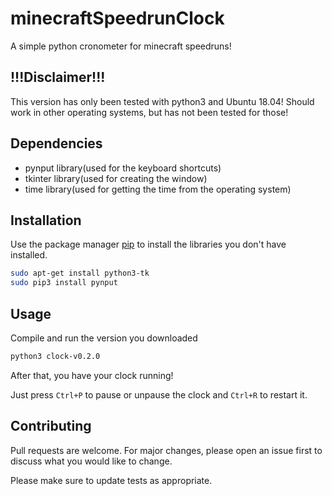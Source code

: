 # minecraftSpeedrunClock

A simple python cronometer for minecraft speedruns!

## !!!Disclaimer!!!
This version has only been tested with python3 and Ubuntu 18.04! Should work in other operating systems, but has not been tested for those!

## Dependencies

* pynput library(used for the keyboard shortcuts)
* tkinter library(used for creating the window)
* time library(used for getting the time from the operating system)

## Installation

Use the package manager [pip](https://pip.pypa.io/en/stable/) to install the libraries you don't have installed.

```bash
sudo apt-get install python3-tk
sudo pip3 install pynput
```

## Usage

Compile and run the version you downloaded

```bash
python3 clock-v0.2.0
```

After that, you have your clock running!

Just press `Ctrl+P` to pause or unpause the clock and `Ctrl+R` to restart it.

## Contributing
Pull requests are welcome. For major changes, please open an issue first to discuss what you would like to change.

Please make sure to update tests as appropriate.
